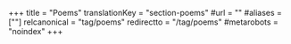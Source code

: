 +++
title = "Poems"
translationKey = "section-poems"
#url = ""
#aliases = [""]
relcanonical = "tag/poems"
redirectto = "/tag/poems"
#metarobots = "noindex"
+++
